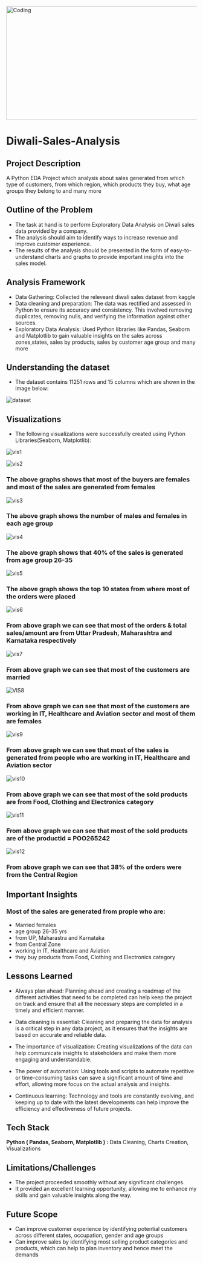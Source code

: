 <img align="center" alt="Coding" width="1000"  height="300"
src="https://st2.depositphotos.com/1001941/12106/v/950/depositphotos_121061276-stock-illustration-diwali-sale-offer-flyer-or.jpg">

# Diwali-Sales-Analysis
## Project Description
A Python EDA Project which analysis about sales generated from which type of customers, from which region, which products they buy, what age groups they belong to and many more

## Outline of the Problem
- The task at hand is to perform Exploratory Data Analysis on Diwali sales data provided by a company. 
- The analysis should aim to identify ways to increase revenue and improve customer experience. 
- The results of the analysis should be presented in the form of easy-to-understand charts and graphs to provide important insights into the sales model.

## Analysis Framework
- Data Gathering: Collected the releveant diwali sales dataset from kaggle
- Data cleaning and preparation: The data was rectified and assessed in Python to ensure its accuracy and consistency. This involved removing duplicates, removing nulls, and verifying the information against other sources.
- Exploratory Data Analysis: Used Python libraries like Pandas, Seaborn and Matplotlib to gain valuable insights on the sales across zones,states, sales by products, sales by customer age group and many more

## Understanding the dataset
- The dataset contains 11251 rows and 15 columns which are shown in the image below:

![dataset](https://github.com/Anshika10022001/Diwali-Sales-Analysis/assets/128470731/4b31ae3e-ce14-4234-9f03-2354efc4cb28)

## Visualizations
- The following visualizations were successfully created using Python Libraries(Seaborn, Matplotlib):

![vis1](https://github.com/Anshika10022001/Diwali-Sales-Analysis/assets/128470731/9b9835db-33bb-44b4-948d-31561de118f5)

![vis2](https://github.com/Anshika10022001/Diwali-Sales-Analysis/assets/128470731/c789332d-f3a6-4932-a48c-10cd88f28c0b)

### The above graphs shows that most of the buyers are females and most of the sales are generated from females

![vis3](https://github.com/Anshika10022001/Diwali-Sales-Analysis/assets/128470731/c69ec9db-a1eb-4c2e-bd4f-814bc42b1cb8)

### The above graph shows the number of males and females in each age group

![vis4](https://github.com/Anshika10022001/Diwali-Sales-Analysis/assets/128470731/e39dc308-9d62-484c-9f82-035166dbeebe)

### The above graph shows that 40% of the sales is generated from age group 26-35

![vis5](https://github.com/Anshika10022001/Diwali-Sales-Analysis/assets/128470731/609e41de-b26d-46ae-b37f-556dba4a0a0d)

### The above graph shows the top 10 states from where most of the orders were placed

![vis6](https://github.com/Anshika10022001/Diwali-Sales-Analysis/assets/128470731/9679de2d-0342-4793-a845-bd51cb9ee8e1)

### From above graph we can see that most of the orders & total sales/amount are from Uttar Pradesh, Maharashtra and Karnataka respectively

![vis7](https://github.com/Anshika10022001/Diwali-Sales-Analysis/assets/128470731/08eca589-27bb-4ddc-8b78-426e52e58179)

### From above graph we can see that most of the customers are married

![VIS8](https://github.com/Anshika10022001/Diwali-Sales-Analysis/assets/128470731/3280c497-f788-4ecb-9281-eaadb6bd1a03)

### From above graph we can see that most of the customers are working in IT, Healthcare and Aviation sector and most of them are females

![vis9](https://github.com/Anshika10022001/Diwali-Sales-Analysis/assets/128470731/da1685b5-c3dd-419d-a5f2-8e55902cf061)

### From above graph we can see that most of the sales is generated from people who are working in IT, Healthcare and Aviation sector

![vis10](https://github.com/Anshika10022001/Diwali-Sales-Analysis/assets/128470731/f4ccd5dc-4a34-4b2e-930b-6566005a9397)

### From above graph we can see that most of the sold products are from Food, Clothing and Electronics category

![vis11](https://github.com/Anshika10022001/Diwali-Sales-Analysis/assets/128470731/f534306a-d230-47c1-ad58-af899d4efc2c)

### From above graph we can see that most of the sold products are of the productid = POO265242

![vis12](https://github.com/Anshika10022001/Diwali-Sales-Analysis/assets/128470731/5394a9a7-512f-4832-8ddb-baa1d023b4b0)

### From above graph we can see that 38% of the orders were from the Central Region

## Important Insights
### Most of the sales are generated from prople who are:
- Married females
- age group 26-35 yrs 
- from UP,  Maharastra and Karnataka 
- from Central Zone
- working in IT, Healthcare and Aviation
- they buy products from Food, Clothing and Electronics category

## Lessons Learned

- Always plan ahead: Planning ahead and creating a roadmap of the different activities that need to be completed can help keep the project on track and ensure that all the necessary steps are completed in a timely and efficient manner.

- Data cleaning is essential: Cleaning and preparing the data for analysis is a critical step in any data project, as it ensures that the insights are based on accurate and reliable data.

- The importance of visualization: Creating visualizations of the data can help communicate insights to stakeholders and make them more engaging and understandable.

- The power of automation: Using tools and scripts to automate repetitive or time-consuming tasks can save a significant amount of time and effort, allowing more focus on the actual analysis and insights.

- Continuous learning: Technology and tools are constantly evolving, and keeping up to date with the latest developments can help improve the efficiency and effectiveness of future projects.

## Tech Stack

**Python ( Pandas, Seaborn, Matplotlib ) :** Data Cleaning, Charts Creation, Visualizations

## Limitations/Challenges
- The project proceeded smoothly without any significant challenges.
- It provided an excellent learning opportunity, allowing me to enhance my skills and gain valuable insights along the way.

## Future Scope
- Can improve customer experience by identifying potential customers across different states, occupation, gender and age groups
- Can improve sales by identifying most selling product categories and products, which can help to plan inventory and hence meet the demands



